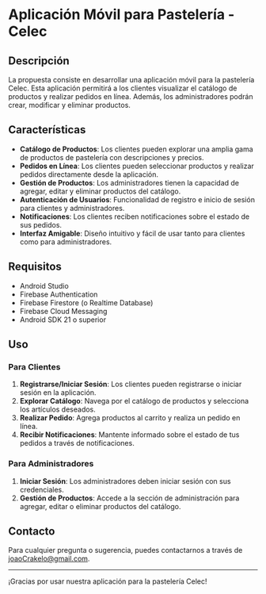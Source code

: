 # Aplicación Móvil para Pastelería - Celec

## Descripción

La propuesta consiste en desarrollar una aplicación móvil para la pastelería Celec. Esta aplicación permitirá a los clientes visualizar el catálogo de productos y realizar pedidos en línea. Además, los administradores podrán crear, modificar y eliminar productos.

## Características

- **Catálogo de Productos**: Los clientes pueden explorar una amplia gama de productos de pastelería con descripciones y precios.
- **Pedidos en Línea**: Los clientes pueden seleccionar productos y realizar pedidos directamente desde la aplicación.
- **Gestión de Productos**: Los administradores tienen la capacidad de agregar, editar y eliminar productos del catálogo.
- **Autenticación de Usuarios**: Funcionalidad de registro e inicio de sesión para clientes y administradores.
- **Notificaciones**: Los clientes reciben notificaciones sobre el estado de sus pedidos.
- **Interfaz Amigable**: Diseño intuitivo y fácil de usar tanto para clientes como para administradores.

## Requisitos

- Android Studio
- Firebase Authentication
- Firebase Firestore (o Realtime Database)
- Firebase Cloud Messaging
- Android SDK 21 o superior

## Uso

### Para Clientes

1. **Registrarse/Iniciar Sesión**: Los clientes pueden registrarse o iniciar sesión en la aplicación.
2. **Explorar Catálogo**: Navega por el catálogo de productos y selecciona los artículos deseados.
3. **Realizar Pedido**: Agrega productos al carrito y realiza un pedido en línea.
4. **Recibir Notificaciones**: Mantente informado sobre el estado de tus pedidos a través de notificaciones.

### Para Administradores

1. **Iniciar Sesión**: Los administradores deben iniciar sesión con sus credenciales.
2. **Gestión de Productos**: Accede a la sección de administración para agregar, editar o eliminar productos del catálogo.

## Contacto

Para cualquier pregunta o sugerencia, puedes contactarnos a través de [joaoCrakelo@gmail.com](mailto:joaoCrakelo@gmail.com).

---

¡Gracias por usar nuestra aplicación para la pastelería Celec!
